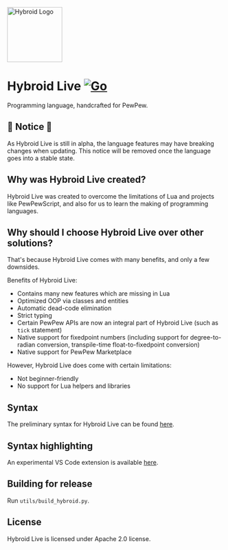 <img src="https://hybroid.pewpew.live/Logo.png" alt="Hybroid Logo" width="128" height="128">

# Hybroid Live [![Go](https://github.com/pewpewlive/hybroid/actions/workflows/go.yml/badge.svg)](https://github.com/pewpewlive/hybroid/actions/workflows/go.yml)

Programming language, handcrafted for PewPew.

## 🚧 Notice 🚧

As Hybroid Live is still in alpha, the language features may have breaking changes when updating. This notice will be removed once the language goes into a stable state.

## Why was Hybroid Live created?

Hybroid Live was created to overcome the limitations of Lua and projects like PewPewScript, and also for us to learn the making of programming languages.

## Why should I choose Hybroid Live over other solutions?

That's because Hybroid Live comes with many benefits, and only a few downsides.

Benefits of Hybroid Live:

- Contains many new features which are missing in Lua
- Optimized OOP via classes and entities
- Automatic dead-code elimination
- Strict typing
- Certain PewPew APIs are now an integral part of Hybroid Live (such as `tick` statement)
- Native support for fixedpoint numbers (including support for degree-to-radian conversion, transpile-time float-to-fixedpoint conversion)
- Native support for PewPew Marketplace

However, Hybroid Live does come with certain limitations:

- Not beginner-friendly
- No support for Lua helpers and libraries

## Syntax

The preliminary syntax for Hybroid Live can be found [here](spec.md).

## Syntax highlighting

An experimental VS Code extension is available [here](https://github.com/pewpewlive/hybroid-vscode).

## Building for release

Run `utils/build_hybroid.py`.

## License

Hybroid Live is licensed under Apache 2.0 license.
